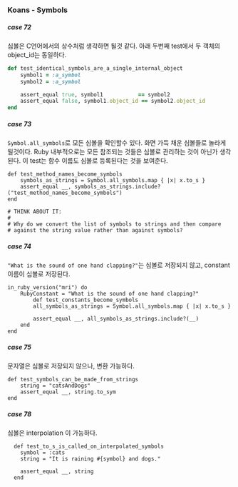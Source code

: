 ### Koans - Symbols
##### case 72
심볼은 C언어에서의 상수처럼 생각하면 될것 같다. 아래 두번째 test에서 두 객체의 object_id는 동일하다.
```ruby
def test_identical_symbols_are_a_single_internal_object
    symbol1 = :a_symbol
    symbol2 = :a_symbol

    assert_equal true, symbol1           == symbol2
    assert_equal false, symbol1.object_id == symbol2.object_id
end
```
##### case 73
`Symbol.all_symbols`로 모든 심볼을 확인할수 있다. 화면 가득 채운 심볼들로 놀라게 될것이다. Ruby 내부적으로는 모든 참조되는 것들은 심볼로 관리하는 것이 아닌가 생각된다. 이 test는 함수 이름도 심볼로 등록된다는 것을 보여준다.

    def test_method_names_become_symbols
        symbols_as_strings = Symbol.all_symbols.map { |x| x.to_s }
        assert_equal __, symbols_as_strings.include?("test_method_names_become_symbols")
    end

    # THINK ABOUT IT:
    #
    # Why do we convert the list of symbols to strings and then compare
    # against the string value rather than against symbols?

##### case 74
`"What is the sound of one hand clapping?"`는 심볼로 저장되지 않고, constant 이름이 심볼로 저장된다.

    in_ruby_version("mri") do
        RubyConstant = "What is the sound of one hand clapping?"
            def test_constants_become_symbols
            all_symbols_as_strings = Symbol.all_symbols.map { |x| x.to_s }

            assert_equal __, all_symbols_as_strings.include?(__)
        end
 	end

##### case 75
문자열은 심볼로 저장되지 않으나, 변환 가능하다.

	def test_symbols_can_be_made_from_strings
        string = "catsAndDogs"
        assert_equal __, string.to_sym
	end

##### case 78
심볼은 interpolation 이 가능하다.

      def test_to_s_is_called_on_interpolated_symbols
        symbol = :cats
        string = "It is raining #{symbol} and dogs."

        assert_equal __, string
      end



